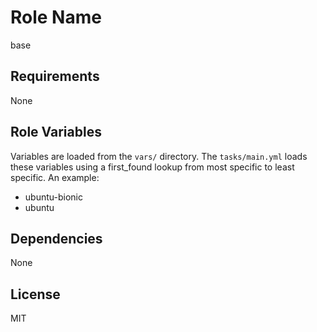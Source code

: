 Role Name
=========

base

Requirements
------------

None

Role Variables
--------------

Variables are loaded from the `vars/` directory. The `tasks/main.yml` loads these variables using a
first_found lookup from most specific to least specific. An example:

- ubuntu-bionic
- ubuntu

Dependencies
------------

None

License
-------

MIT
